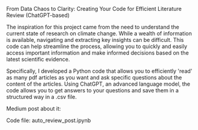 From Data Chaos to Clarity: Creating Your Code for Efficient Literature Review (ChatGPT-based)

The inspiration for this project came from the need to understand the current state of research on climate change. While a wealth of information is available, navigating and extracting key insights can be difficult. This code can help streamline the process, allowing you to quickly and easily access important information and make informed decisions based on the latest scientific evidence.

Specifically, I developed a Python code that allows you to efficiently 'read' as many pdf articles as you want and ask specific questions about the content of the articles. Using ChatGPT, an advanced language model, the code allows you to get answers to your questions and save them in a structured way in a .csv file.

Medium post about it:

Code file: auto_review_post.ipynb
